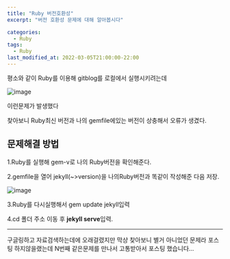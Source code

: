 ```yaml
---
title: "Ruby 버전호환성"
excerpt: "버전 호환성 문제에 대해 알아봅시다"

categories:
  - Ruby
tags:
  - Ruby
last_modified_at: 2022-03-05T21:00:00-22:00
---
```


평소와 같이 Ruby를 이용해 gitblog를 로컬에서 실행시키려는데

![image](https://user-images.githubusercontent.com/49021626/156886204-de09fbcd-ee1f-4ac7-b043-3ec67a25d05b.png)

이런문제가 발생했다

찾아보니 Ruby최신 버전과 나의 gemfile에있는 버전이 상충해서 오류가 생겼다.

## 문제해결 방법

1.Ruby를 실행해 gem-v로 나의 Ruby버전을 확인해준다.

2.gemfile을 열어 jekyll(~>version)을 나의Ruby버전과 똑같이 작성해준 다음 저장.

![image](https://user-images.githubusercontent.com/49021626/156886380-2692f48f-fb5a-4a3c-b256-0c9eaa5775f6.png)

3.Ruby를 다시실행해서 gem update jekyll입력

4.cd 폴더 주소 이동 후 <strong>jekyll serve</strong>입력.

---

구글링하고 자료검색하는데에 오래걸렸지만 막상 찾아보니 별거 아니었던 문제라 포스팅 하지않을랬는데 N번째 같은문제를 만나서 고통받아서 포스팅 했습니다...
